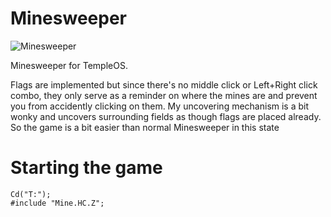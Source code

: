 # Minesweeper
![Minesweeper](https://raw.githubusercontent.com/Rion96/Minesweeper/master/Minesweeper.PNG)

Minesweeper for TempleOS.

Flags are implemented but since there's no middle click or Left+Right click combo, they only serve as a reminder on where the mines are and prevent you from accidently clicking on them.
My uncovering mechanism is a bit wonky and uncovers surrounding fields as though flags are placed already. So the game is a bit easier than normal Minesweeper in this state


# Starting the game

    Cd("T:");
    #include "Mine.HC.Z";
